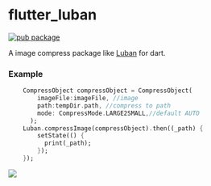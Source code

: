 # flutter_luban
[![pub package](https://img.shields.io/pub/v/flutter_luban.svg)](https://pub.dartlang.org/packages/flutter_luban)

A image compress package like [Luban](https://github.com/Curzibn/Luban) for dart.

### Example
```dart
    CompressObject compressObject = CompressObject(
        imageFile:imageFile, //image
        path:tempDir.path, //compress to path
        mode: CompressMode.LARGE2SMALL,//default AUTO
      );
    Luban.compressImage(compressObject).then((_path) {
        setState(() {
          print(_path);
        });
    });
```
![](https://github.com/crazecoder/flutter_luban/blob/62bae66c5d067db82117038c6bb8bac2d54e14f9/screenshot/test.png?raw=true)
